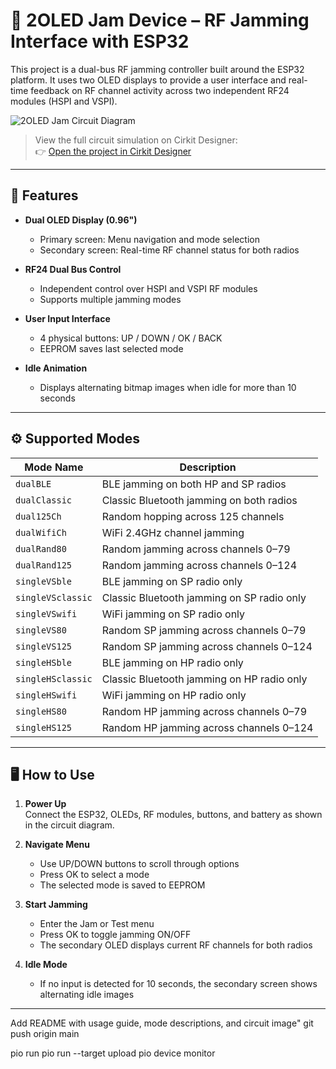 # 📡 2OLED Jam Device – RF Jamming Interface with ESP32

This project is a dual-bus RF jamming controller built around the ESP32 platform. It uses two OLED displays to provide a user interface and real-time feedback on RF channel activity across two independent RF24 modules (HSPI and VSPI).

![2OLED Jam Circuit Diagram]([assets/YysXzo9yF6mmdvrqHnS6X.png](https://github.com/RossFallESP32/2Oled_Jam/blob/main/circuit_image.png))

> View the full circuit simulation on Cirkit Designer:  
👉 [Open the project in Cirkit Designer](https://app.cirkitdesigner.com/project/64a3d173-33f8-48d8-96f6-68df3df7daf9)

---

## 🧩 Features

- **Dual OLED Display (0.96")**  
  - Primary screen: Menu navigation and mode selection  
  - Secondary screen: Real-time RF channel status for both radios

- **RF24 Dual Bus Control**  
  - Independent control over HSPI and VSPI RF modules  
  - Supports multiple jamming modes

- **User Input Interface**  
  - 4 physical buttons: UP / DOWN / OK / BACK  
  - EEPROM saves last selected mode

- **Idle Animation**  
  - Displays alternating bitmap images when idle for more than 10 seconds

---

## ⚙️ Supported Modes

| Mode Name         | Description                                      |
|-------------------|--------------------------------------------------|
| `dualBLE`         | BLE jamming on both HP and SP radios             |
| `dualClassic`     | Classic Bluetooth jamming on both radios         |
| `dual125Ch`       | Random hopping across 125 channels               |
| `dualWifiCh`      | WiFi 2.4GHz channel jamming                      |
| `dualRand80`      | Random jamming across channels 0–79              |
| `dualRand125`     | Random jamming across channels 0–124             |
| `singleVSble`     | BLE jamming on SP radio only                     |
| `singleVSclassic` | Classic Bluetooth jamming on SP radio only       |
| `singleVSwifi`    | WiFi jamming on SP radio only                    |
| `singleVS80`      | Random SP jamming across channels 0–79           |
| `singleVS125`     | Random SP jamming across channels 0–124          |
| `singleHSble`     | BLE jamming on HP radio only                     |
| `singleHSclassic` | Classic Bluetooth jamming on HP radio only       |
| `singleHSwifi`    | WiFi jamming on HP radio only                    |
| `singleHS80`      | Random HP jamming across channels 0–79           |
| `singleHS125`     | Random HP jamming across channels 0–124          |

---

## 🖥️ How to Use

1. **Power Up**  
   Connect the ESP32, OLEDs, RF modules, buttons, and battery as shown in the circuit diagram.

2. **Navigate Menu**  
   - Use UP/DOWN buttons to scroll through options  
   - Press OK to select a mode  
   - The selected mode is saved to EEPROM

3. **Start Jamming**  
   - Enter the Jam or Test menu  
   - Press OK to toggle jamming ON/OFF  
   - The secondary OLED displays current RF channels for both radios

4. **Idle Mode**  
   - If no input is detected for 10 seconds, the secondary screen shows alternating idle images

---






Add README with usage guide, mode descriptions, and circuit image"
git push origin main

pio run
pio run --target upload
pio device monitor
